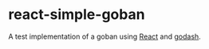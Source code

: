 # react-simple-goban

A test implementation of a goban using [React](https://facebook.github.io/react/index.html) and [godash](https://github.com/duckpunch/godash).
